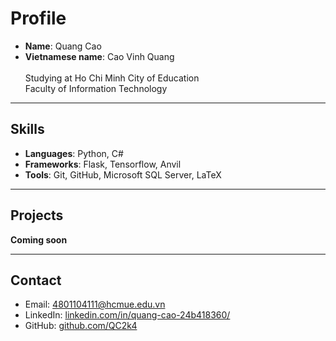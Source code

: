 # Profile

- **Name**: Quang Cao
- **Vietnamese name**: Cao Vinh Quang
<br><br><span>Studying at Ho Chi Minh City of Education</span>
<br><span>Faculty of Information Technology</span>

---

## Skills

- <b>Languages</b>: Python, C#
- <b>Frameworks</b>: Flask, Tensorflow, Anvil
- <b>Tools</b>: Git, GitHub, Microsoft SQL Server, LaTeX

---

## Projects
<b>Coming soon</b>

---

## Contact

- Email: 4801104111@hcmue.edu.vn  
- LinkedIn: [linkedin.com/in/quang-cao-24b418360/](https://www.linkedin.com/in/quang-cao-24b418360/)
- GitHub: [github.com/QC2k4](https://github.com/QC2k4)
